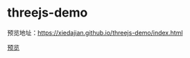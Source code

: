 

# threejs-demo


预览地址：https://xiedajian.github.io/threejs-demo/index.html

[预览](https://github.com/xiedajian/threejs-demo/blob/master/imgs/preview.gif)






